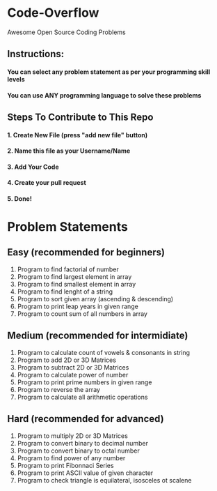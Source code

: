 # Code-Overflow
Awesome Open Source Coding Problems 

## Instructions:
#### You can select any problem statement as per your programming skill levels
#### You can use ANY programming language to solve these problems

## Steps To Contribute to This Repo
#### 1. Create New File (press "add new file" button)
#### 2. Name this file as your Username/Name
#### 3. Add Your Code
#### 4. Create your pull request
#### 5. Done!

# Problem Statements 

## Easy (recommended for beginners)

1. Program to find factorial of number
2. Program to find largest element in array
3. Program to find smallest element in array
4. Program to find lenght of a string
5. Program to sort given array (ascending & descending)
6. Program to print leap years in given range
7. Program to count sum of all numbers in array

## Medium (recommended for intermidiate)

1. Program to calculate count of vowels & consonants in string
2. Program to add 2D or 3D Matrices
3. Program to subtract 2D or 3D Matrices
4. Program to calculate power of number
5. Program to print prime numbers in given range
6. Program to reverse the array
7. Program to calculate all arithmetic operations

## Hard (recommended for advanced)

1. Program to multiply 2D or 3D Matrices
2. Program to convert binary to decimal number
3. Program to convert binary to octal number
4. Program to find power of any number
5. Program to print Fibonnaci Series
6. Program to print ASCII value of given character
7. Program to check triangle is equilateral, isosceles ot scalene
